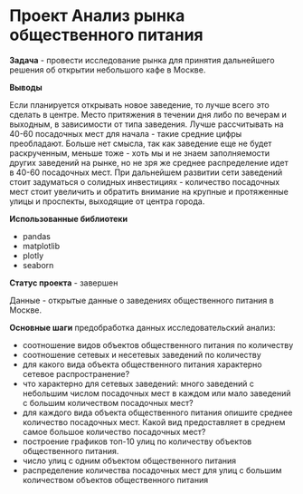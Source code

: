 # Проект Анализ рынка общественного питания
**Задача** - провести исследование рынка для принятия дальнейшего решения об открытии небольшого кафе в Москве. 

**Выводы**

Если планируется открывать новое заведение, то лучше всего это сделать в центре. Место притяжения в течении дня либо по вечерам и выходным, в зависимости от типа заведения. Лучше рассчитывать на 40-60 посадочных мест для начала - такие средние цифры преобладают. Больше нет смысла, так как заведение еще не будет раскрученным, меньше тоже - хоть мы и не знаем заполняемости других заведений на рынке, но не зря же среднее распределение идет в 40-60 посадочных мест. При дальнейшем развитии сети заведений стоит задуматься о солидных инвестициях - количество посадочных мест стоит увеличить и обратить внимание на крупные и протяженные улицы и проспекты, выходящие от центра города.

**Использованные библиотеки**
- pandas
- matplotlib
- plotly
- seaborn

**Статус проекта** - завершен

Данные - открытые данные о заведениях общественного питания в Москве.

**Основные шаги**
предобработка данных
исследовательский анализ:
- соотношение видов объектов общественного питания по количеству
- соотношение сетевых и несетевых заведений по количеству
- для какого вида объекта общественного питания характерно сетевое распространение?
- что характерно для сетевых заведений: много заведений с небольшим числом посадочных мест в каждом или мало заведений с большим количеством посадочных мест?
- для каждого вида объекта общественного питания опишите среднее количество посадочных мест. Какой вид предоставляет в среднем самое большое количество посадочных мест?
- построение графиков топ-10 улиц по количеству объектов общественного питания. 
- число улиц с одним объектом общественного питания
- распределение количества посадочных мест для улиц с большим количеством объектов общественного питания


